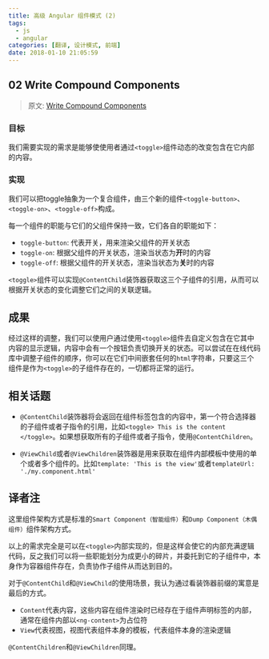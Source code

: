 ```yaml
---
title: 高级 Angular 组件模式 (2)
tags:
  - js
  - angular
categories: [翻译, 设计模式, 前端]
date: 2018-01-10 21:05:59
---
```



## 02 Write Compound Components

> 原文: [Write Compound Components](https://blog.angularindepth.com/write-compound-components-1001449c67f0)

### 目标
我们需要实现的需求是能够使使用者通过``<toggle>``组件动态的改变包含在它内部的内容。

### 实现
我们可以把toggle抽象为一个复合组件，由三个新的组件``<toggle-button>``、``<toggle-on>``、``<toggle-off>``构成。

每一个组件的职能与它们的父组件保持一致，它们各自的职能如下：
* ``toggle-button``: 代表开关，用来渲染父组件的开关状态
* ``toggle-on``: 根据父组件的开关状态，渲染当状态为**开**时的内容
* ``toggle-off``: 根据父组件的开关状态，渲染当状态为**关**时的内容

``<toggle>``组件可以实现``@ContentChild``装饰器获取这三个子组件的引用，从而可以根据开关状态的变化调整它们之间的关联逻辑。

## 成果
经过这样的调整，我们可以使用户通过使用``<toggle>``组件去自定义包含在它其中内容的显示逻辑，内容中会有一个按钮负责切换开关的状态。可以尝试在在线代码库中调整子组件的顺序，你可以在它们中间嵌套任何的``html``字符串，只要这三个组件是作为``<toggle>``的子组件存在的，一切都将正常的运行。

## 相关话题
* ``@ContentChild``装饰器将会返回在组件标签包含的内容中，第一个符合选择器的子组件或者子指令的引用，比如``<toggle> This is the content </toggle>``。如果想获取所有的子组件或者子指令，使用``@ContentChildren``。

* ``@ViewChild``或者``@ViewChildren``装饰器是用来获取在组件内部模板中使用的单个或者多个组件的。比如``template: 'This is the view'``或者``templateUrl: './my.component.html'``

## 译者注
这里组件架构方式是标准的``Smart Component（智能组件）``和``Dump Component（木偶组件）``组件架构方式。

以上的需求完全是可以在``<toggle>``内部实现的，但是这样会使它的内部充满逻辑代码，反之我们可以将一些职能划分为成更小的碎片，并委托到它的子组件中，本身作为容器组件存在，负责协作子组件从而达到目的。

对于``@ContentChild``和``@ViewChild``的使用场景，我认为通过看装饰器前缀的寓意是最后的方式。
* ``Content``代表内容，这些内容在组件渲染时已经存在于组件声明标签的内部，通常在组件内部以``<ng-content>``为占位符
* ``View``代表视图，视图代表组件本身的模板，代表组件本身的渲染逻辑

``@ContentChildren``和``@ViewChildren``同理。
